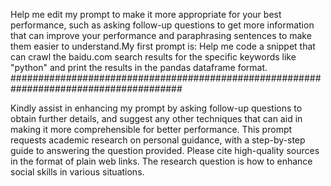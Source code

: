 Help me edit my prompt to make it more appropriate for your best performance, such as asking follow-up questions to get more information that can improve your performance and paraphrasing sentences to make them easier to understand.My first prompt is: Help me code a snippet that can crawl the baidu.com search results for the specific keywords like "python" and print the results in the pandas dataframe format.
#######################################################################################

Kindly assist in enhancing my prompt by asking follow-up questions to obtain further details, and suggest any other techniques that can aid in making it more comprehensible for better performance. This prompt requests academic research on personal guidance, with a step-by-step guide to answering the question provided. Please cite high-quality sources in the format of plain web links. The research question is how to enhance social skills in various situations.
